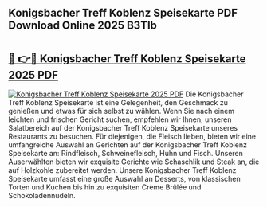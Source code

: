 ## Konigsbacher Treff Koblenz Speisekarte PDF Download Online 2025 B3Tlb

# <h2><a href="http://gc6do7.nevu.top/?p=Konigsbacher+Treff+Koblenz+Speisekarte">🔗 👉🔴 Konigsbacher Treff Koblenz Speisekarte 2025 PDF</a></h2>

[![Konigsbacher Treff Koblenz Speisekarte 2025 PDF](https://i.imgur.com/dBaPXMq.png)](http://gc6do7.nevu.top/?p=Konigsbacher+Treff+Koblenz+Speisekarte)
Die Konigsbacher Treff Koblenz Speisekarte ist eine Gelegenheit, den Geschmack zu genießen und etwas für sich selbst zu wählen. Wenn Sie nach einem leichten und frischen Gericht suchen, empfehlen wir Ihnen, unseren Salatbereich auf der Konigsbacher Treff Koblenz Speisekarte unseres Restaurants zu besuchen. Für diejenigen, die Fleisch lieben, bieten wir eine umfangreiche Auswahl an Gerichten auf der Konigsbacher Treff Koblenz Speisekarte an: Rindfleisch, Schweinefleisch, Huhn und Fisch. Unseren Auserwählten bieten wir exquisite Gerichte wie Schaschlik und Steak an, die auf Holzkohle zubereitet werden. Unsere Konigsbacher Treff Koblenz Speisekarte umfasst eine große Auswahl an Desserts, von klassischen Torten und Kuchen bis hin zu exquisiten Crème Brûlée und Schokoladennudeln.
